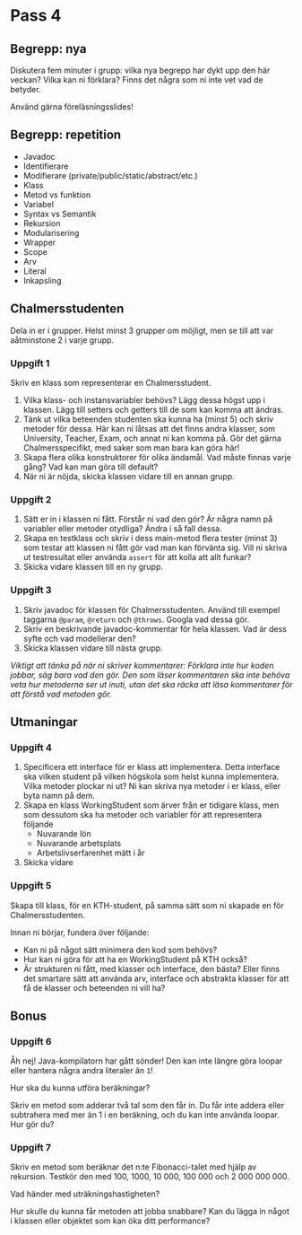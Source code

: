 Pass 4
======

Begrepp: nya
-------

Diskutera fem minuter i grupp: vilka nya begrepp har dykt upp den här veckan? Vilka kan ni förklara? Finns det några som ni inte vet vad de betyder.

Använd gärna föreläsningsslides!

Begrepp: repetition
-------------------

* Javadoc
* Identifierare 
* Modifierare (private/public/static/abstract/etc.)
* Klass
* Metod vs funktion
* Variabel
* Syntax vs Semantik
* Rekursion
* Modularisering
* Wrapper
* Scope
* Arv
* Literal
* Inkapsling

Chalmersstudenten
-----------------

Dela in er i grupper. Helst minst 3 grupper om möjligt, men se till att var aåtminstone 2 i varje grupp.

### Uppgift 1

Skriv en klass som representerar en Chalmersstudent. 

1. Vilka klass- och instansvariabler behövs? Lägg dessa högst upp i klassen. Lägg till setters och getters till de som kan komma att ändras.
1. Tänk ut vilka beteenden studenten ska kunna ha (minst 5) och skriv metoder för dessa. Här kan ni låtsas att det finns andra klasser, som University, Teacher, Exam, och annat ni kan komma på. Gör det gärna Chalmersspecifikt, med saker som man bara kan göra här!
1. Skapa flera olika konstruktorer för olika ändamål. Vad måste finnas varje gång? Vad kan man göra till default? 
1. När ni är nöjda, skicka klassen vidare till en annan grupp.

### Uppgift 2

1. Sätt er in i klassen ni fått. Förstår ni vad den gör? Är några namn på variabler eller metoder otydliga? Ändra i så fall dessa.
1. Skapa en testklass och skriv i dess main-metod flera tester (minst 3) som testar att klassen ni fått gör vad man kan förvänta sig. Vill ni skriva ut testresultat eller använda `assert` för att kolla att allt funkar?
1. Skicka vidare klassen till en ny grupp.

### Uppgift 3

1. Skriv javadoc för klassen för Chalmersstudenten. Använd till exempel taggarna `@param`, `@return` och `@throws`. Googla vad dessa gör.
1. Skriv en beskrivande javadoc-kommentar för hela klassen. Vad är dess syfte och vad modellerar den?
1. Skicka klassen vidare till nästa grupp.

*Viktigt att tänka på när ni skriver kommentarer: Förklara inte hur koden jobbar, säg bara vad den gör. Den som läser kommentaren ska inte behöva veta hur metoderna ser ut inuti, utan det ska räcka att läsa kommentarer för att förstå vad metoden gör.*

Utmaningar
----------

### Uppgift 4

1. Specificera ett interface för er klass att implementera. Detta interface ska vilken student på vilken högskola som helst kunna implementera. Vilka metoder plockar ni ut? Ni kan skriva nya metoder i er klass, eller byta namn på dem.
1. Skapa en klass WorkingStudent som ärver från er tidigare klass, men som dessutom ska ha metoder och variabler för att representera följande
    * Nuvarande lön
    * Nuvarande arbetsplats
    * Arbetslivserfarenhet mätt i år
1. Skicka vidare

### Uppgift 5

Skapa till klass, för en KTH-student, på samma sätt som ni skapade en för Chalmersstudenten.

Innan ni börjar, fundera över följande:
* Kan ni på något sätt minimera den kod som behövs?
* Hur kan ni göra för att ha en WorkingStudent på KTH också?
* Är strukturen ni fått, med klasser och interface, den bästa? Eller finns det smartare sätt att använda arv, interface och abstrakta klasser för att få de klasser och beteenden ni vill ha?

Bonus
-----

### Uppgift 6

Åh nej! Java-kompilatorn har gått sönder! Den kan inte längre göra loopar eller hantera några andra literaler än `1`!

Hur ska du kunna utföra beräkningar?

Skriv en metod som adderar två tal som den får in. Du får inte addera eller subtrahera med mer än 1 i en beräkning, och du kan inte använda loopar. Hur gör du?

### Uppgift 7

Skriv en metod som beräknar det n:te Fibonacci-talet med hjälp av rekursion. Testkör den med 100, 1000, 10 000, 100 000 och 2 000 000 000.

Vad händer med uträkningshastigheten? 

Hur skulle du kunna får metoden att jobba snabbare? Kan du lägga in något i klassen eller objektet som kan öka ditt performance?
